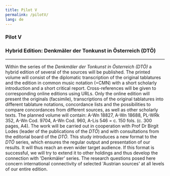 ```yaml
---
title: Pilot V
permalink: /pilotV/
lang: de
---
```


### Pilot V
### Hybrid Edition: Denkmäler der Tonkunst in Österreich (DTÖ)
___




Within the series of the _Denkmäler der Tonkunst in Österreich (DTÖ)_
a hybrid edition of several of the sources will be published. The printed volume will consist of the
diplomatic transcription of the original tablatures and the edition in common music notation (=CMN) with a short scholarly
introduction and a short critical report. Cross-references will be given to corresponding online
editions using URLs. Only the online edition will present the originals (facsimile), transcriptions of
the original tablatures into different tablature notations, concordance lists and the possibilities to
compare concordances from different sources, as well as other scholarly texts. The planned volume
will contain: A-Wn 18827, A-Wn 18688, PL-WRk 352, A-Wn Cod. 9704, A-Wn Cod. 960, A-Lis 546
= c. 150 fols. (c. 300 pages, A4). The work will be carried out in cooperation with Prof Dr Birgit Lodes
(leader of the publications of the _DTÖ_) and with consultations from the editorial board of the _DTÖ_.
This study introduces a new format to the _DTÖ_ series, which ensures the regular output and
presentation of our results. It will thus reach an even wider target audience. If this format is
successful, we will try to extend it to other holdings and thus develop the connection with 'Denkmäler’
series. The research questions posed here concern international connectivity of selected 'Austrian
sources' at all levels of our entire edition.
